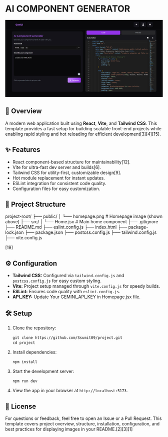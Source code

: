 # AI COMPONENT GENERATOR

![Homepage](public/Homepage.png)

## 🚀 Overview

A modern web application built using **React**, **Vite**, and **Tailwind CSS**. This template provides a fast setup for building scalable front-end projects while enabling rapid styling and hot reloading for efficient development[3][4][15].

## ✨ Features

- React component-based structure for maintainability[12].
- Vite for ultra-fast dev server and builds[6].
- Tailwind CSS for utility-first, customizable design[9].
- Hot module replacement for instant updates.
- ESLint integration for consistent code quality.
- Configuration files for easy customization.

## 📁 Project Structure

project-root/
├── public/
│ └── homepage.png # Homepage image (shown above)
├── src/
│ └── Home.jsx # Main home component
├── .gitignore
├── README.md
├── eslint.config.js
├── index.html
├── package-lock.json
├── package.json
├── postcss.config.js
├── tailwind.config.js
├── vite.config.js

[19]

## ⚙️ Configuration

- **Tailwind CSS:** Configured via `tailwind.config.js` and `postcss.config.js` for easy custom styling.
- **Vite:** Project setup managed through `vite.config.js` for speedy builds.
- **ESLint:** Ensures code quality with `eslint.config.js`.
- **API_KEY:** Update Your GEMINI_API_KEY in Homepage.jsx file.

## 🛠️ Setup

1. Clone the repository:
    ```
    git clone https://github.com/Ssumit09/project.git
    cd project
    ```
2. Install dependencies:
    ```
    npm install
    ```
3. Start the development server:
    ```
    npm run dev
    ```
4. View the app in your browser at `http://localhost:5173`.
   
## 📄 License
For questions or feedback, feel free to open an Issue or a Pull Request.
This template covers project overview, structure, installation, configuration, and best practices for displaying images in your README.[2][3][1]
